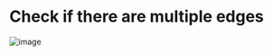 # Check if there are multiple edges
![image](https://user-images.githubusercontent.com/99473127/163710240-d41562e9-d537-447a-91b1-1d784c20c2e1.png)
